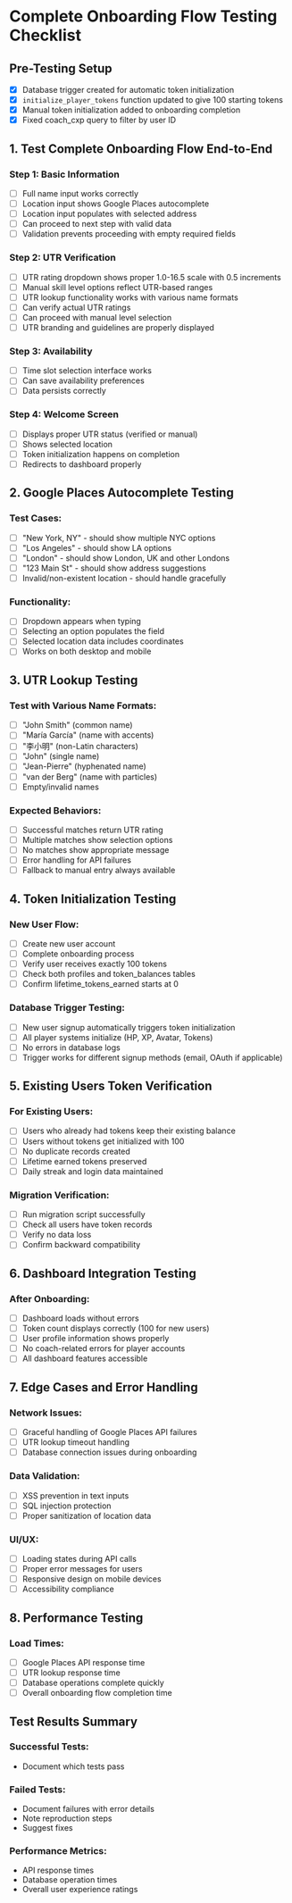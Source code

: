 # Complete Onboarding Flow Testing Checklist

## Pre-Testing Setup
- [x] Database trigger created for automatic token initialization
- [x] `initialize_player_tokens` function updated to give 100 starting tokens
- [x] Manual token initialization added to onboarding completion
- [x] Fixed coach_cxp query to filter by user ID

## 1. Test Complete Onboarding Flow End-to-End

### Step 1: Basic Information
- [ ] Full name input works correctly
- [ ] Location input shows Google Places autocomplete
- [ ] Location input populates with selected address
- [ ] Can proceed to next step with valid data
- [ ] Validation prevents proceeding with empty required fields

### Step 2: UTR Verification
- [ ] UTR rating dropdown shows proper 1.0-16.5 scale with 0.5 increments
- [ ] Manual skill level options reflect UTR-based ranges
- [ ] UTR lookup functionality works with various name formats
- [ ] Can verify actual UTR ratings
- [ ] Can proceed with manual level selection
- [ ] UTR branding and guidelines are properly displayed

### Step 3: Availability
- [ ] Time slot selection interface works
- [ ] Can save availability preferences
- [ ] Data persists correctly

### Step 4: Welcome Screen
- [ ] Displays proper UTR status (verified or manual)
- [ ] Shows selected location
- [ ] Token initialization happens on completion
- [ ] Redirects to dashboard properly

## 2. Google Places Autocomplete Testing

### Test Cases:
- [ ] "New York, NY" - should show multiple NYC options
- [ ] "Los Angeles" - should show LA options
- [ ] "London" - should show London, UK and other Londons
- [ ] "123 Main St" - should show address suggestions
- [ ] Invalid/non-existent location - should handle gracefully

### Functionality:
- [ ] Dropdown appears when typing
- [ ] Selecting an option populates the field
- [ ] Selected location data includes coordinates
- [ ] Works on both desktop and mobile

## 3. UTR Lookup Testing

### Test with Various Name Formats:
- [ ] "John Smith" (common name)
- [ ] "María García" (name with accents)
- [ ] "李小明" (non-Latin characters)
- [ ] "John" (single name)
- [ ] "Jean-Pierre" (hyphenated name)
- [ ] "van der Berg" (name with particles)
- [ ] Empty/invalid names

### Expected Behaviors:
- [ ] Successful matches return UTR rating
- [ ] Multiple matches show selection options
- [ ] No matches show appropriate message
- [ ] Error handling for API failures
- [ ] Fallback to manual entry always available

## 4. Token Initialization Testing

### New User Flow:
- [ ] Create new user account
- [ ] Complete onboarding process
- [ ] Verify user receives exactly 100 tokens
- [ ] Check both profiles and token_balances tables
- [ ] Confirm lifetime_tokens_earned starts at 0

### Database Trigger Testing:
- [ ] New user signup automatically triggers token initialization
- [ ] All player systems initialize (HP, XP, Avatar, Tokens)
- [ ] No errors in database logs
- [ ] Trigger works for different signup methods (email, OAuth if applicable)

## 5. Existing Users Token Verification

### For Existing Users:
- [ ] Users who already had tokens keep their existing balance
- [ ] Users without tokens get initialized with 100
- [ ] No duplicate records created
- [ ] Lifetime earned tokens preserved
- [ ] Daily streak and login data maintained

### Migration Verification:
- [ ] Run migration script successfully
- [ ] Check all users have token records
- [ ] Verify no data loss
- [ ] Confirm backward compatibility

## 6. Dashboard Integration Testing

### After Onboarding:
- [ ] Dashboard loads without errors
- [ ] Token count displays correctly (100 for new users)
- [ ] User profile information shows properly
- [ ] No coach-related errors for player accounts
- [ ] All dashboard features accessible

## 7. Edge Cases and Error Handling

### Network Issues:
- [ ] Graceful handling of Google Places API failures
- [ ] UTR lookup timeout handling
- [ ] Database connection issues during onboarding

### Data Validation:
- [ ] XSS prevention in text inputs
- [ ] SQL injection protection
- [ ] Proper sanitization of location data

### UI/UX:
- [ ] Loading states during API calls
- [ ] Proper error messages for users
- [ ] Responsive design on mobile devices
- [ ] Accessibility compliance

## 8. Performance Testing

### Load Times:
- [ ] Google Places API response time
- [ ] UTR lookup response time
- [ ] Database operations complete quickly
- [ ] Overall onboarding flow completion time

## Test Results Summary

### Successful Tests:
- Document which tests pass

### Failed Tests:
- Document failures with error details
- Note reproduction steps
- Suggest fixes

### Performance Metrics:
- API response times
- Database operation times
- Overall user experience ratings
